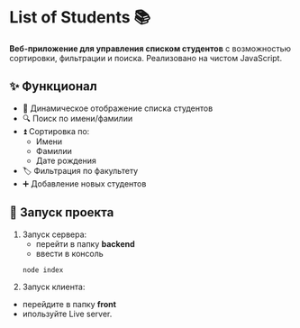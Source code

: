 # List of Students 📚

**Веб-приложение для управления списком студентов** с возможностью сортировки, фильтрации и поиска. Реализовано на чистом JavaScript.

## ✨ Функционал
- 📝 Динамическое отображение списка студентов
- 🔍 Поиск по имени/фамилии
- ⏫ Сортировка по:
  - Имени
  - Фамилии
  - Дате рождения
- 🏷 Фильтрация по факультету
- ➕ Добавление новых студентов


## 🚀 Запуск проекта
1. Запуск сервера:
   - перейти в папку **backend**
   - ввести в консоль
   ```bash
   node index
   
3. Запуск клиента:
  - перейдите в папку **front**
  - ипользуйте Live server.

